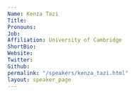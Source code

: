 ```yaml
---
Name: Kenza Tazi
Title: 
Pronouns:  
Job: 
Affiliation: University of Cambridge
ShortBio: 
Website: 
Twitter: 
Github: 
permalink: "/speakers/kenza_tazi.html"
layout: speaker_page
---
```


